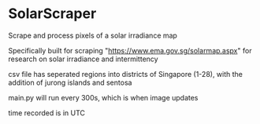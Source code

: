 # SolarScraper
Scrape and process pixels of a solar irradiance map

Specifically built for scraping "https://www.ema.gov.sg/solarmap.aspx" for research on solar irradiance and intermittency  

csv file has seperated regions into districts of Singapore (1-28), with the addition of jurong islands and sentosa

main.py will run every 300s, which is when image updates

time recorded is in UTC
